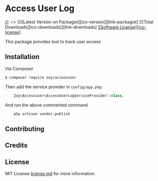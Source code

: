# Access User Log
[//]: <> ([![Latest Version on Packagist][ico-version]][link-packagist]
[![Total Downloads][ico-downloads]][link-downloads]
[![Software License][ico-license]](license.md)


This package provides tool to track user access

## Installation

Via Composer

```bash
$ composer require zoy/accessuser
```

Then add the service provider in `config/app.php`:

```php
    Zoy\Accessuser\AccessUserLogServiceProvider::class,
```

And run the above commented command  
```php
    php artisan vendor:publish
```
[//]: <> ( ## Changelog )
[//]: <> (## )

## Contributing


## Credits


## License

MIT License  [license.md](LICENSE) for more information.

    